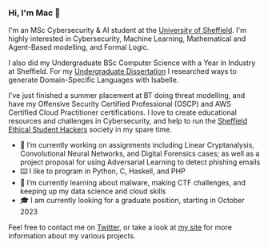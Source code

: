 ### Hi, I'm Mac 👋

I'm an MSc Cybersecurity & AI student at the [University of Sheffield](https://www.sheffield.ac.uk/dcs). I'm highly interested in Cybersecurity, Machine Learning, Mathematical and Agent-Based modelling, and Formal Logic.

I also did my Undergraduate BSc Computer Science with a Year in Industry at Sheffield. For my [Undergraduate Dissertation](https://github.com/Twigonometry/IsabelleDSL) I researched ways to generate Domain-Specific Languages with Isabelle.

I've just finished a summer placement at BT doing threat modelling, and have my Offensive Security Certified Professional (OSCP) and AWS Certified Cloud Practitioner certifications. I love to create educational resources and challenges in Cybersecurity, and help to run the [Sheffield Ethical Student Hackers](https://shefesh.com) society in my spare time.

- 🔭 I’m currently working on assignments including Linear Cryptanalysis, Convolutional Neural Networks, and Digital Forensics cases; as well as a project proposal for using Adversarial Learning to detect phishing emails
- ⌨️ I like to program in Python, C, Haskell, and PHP
- 🌱 I’m currently learning about malware, making CTF challenges, and keeping up my data science and cloud skills
- 🎓 I am currently looking for a graduate position, starting in October 2023

Feel free to contact me on [Twitter](https://twitter.com/mac__goodwin), or take a look at [my site](https://www.mac-goodwin.com/) for more information about my various projects.

<!--
**Twigonometry/Twigonometry** is a ✨ _special_ ✨ repository because its `README.md` (this file) appears on your GitHub profile.

Here are some ideas to get you started:

- 🔭 I’m currently working on ...
- 🌱 I’m currently learning ...
- 👯 I’m looking to collaborate on ...
- 🤔 I’m looking for help with ...
- 💬 Ask me about ...
- 📫 How to reach me: ...
- 😄 Pronouns: ...
- ⚡ Fun fact: ...
-->
